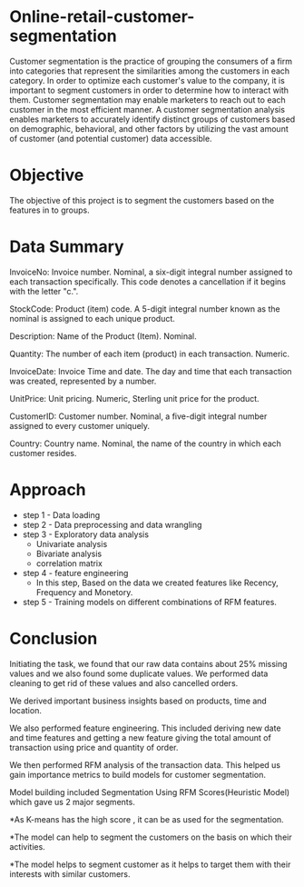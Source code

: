 # Online-retail-customer-segmentation
Customer segmentation is the practice of grouping the consumers of a firm into categories that represent the similarities among the customers in each category. In order to optimize each customer's value to the company, it is important to segment customers in order to determine how to interact with them. Customer segmentation may enable marketers to reach out to each customer in the most efficient manner. A customer segmentation analysis enables marketers to accurately identify distinct groups of customers based on demographic, behavioral, and other factors by utilizing the vast amount of customer (and potential customer) data accessible.
# Objective
The objective of this project is to segment the customers based on the features in to groups.
# Data Summary
InvoiceNo: Invoice number. Nominal, a six-digit integral number assigned to each transaction specifically. This code denotes a cancellation if it begins with the letter "c.".

StockCode: Product (item) code. A 5-digit integral number known as the nominal is assigned to each unique product.

Description: Name of the Product (Item). Nominal.

Quantity: The number of each item (product) in each transaction. Numeric.

InvoiceDate: Invoice Time and date. The day and time that each transaction was created, represented by a number.

UnitPrice: Unit pricing. Numeric, Sterling unit price for the product.

CustomerID: Customer number. Nominal, a five-digit integral number assigned to every customer uniquely.

Country: Country name. Nominal, the name of the country in which each customer resides.
# Approach 
* step 1 - Data loading
* step 2 - Data preprocessing and data wrangling
* step 3 - Exploratory data analysis
    * Univariate analysis
    * Bivariate analysis
    * correlation matrix
* step 4 - feature engineering
    *  In this step, Based on the data we created features like Recency, Frequency and Monetory.
* step 5 - Training models on different combinations of RFM features.
# Conclusion
Initiating the task, we found that our raw data contains about 25% missing values and we also found some duplicate values. We performed data cleaning to get rid of these values and also cancelled orders.

We derived important business insights based on products, time and location.

We also performed feature engineering. This included deriving new date and time features and getting a new feature giving the total amount of transaction using price and quantity of order.

We then performed RFM analysis of the transaction data. This helped us gain importance metrics to build models for customer segmentation.

Model building included Segmentation Using RFM Scores(Heuristic Model) which gave us 2 major segments.

*As K-means has the high score , it can be as used for the segmentation.

*The model can help to segment the customers on the basis on which their activities.

*The model helps to segment customer as it helps to target them with their interests with similar customers.
  
